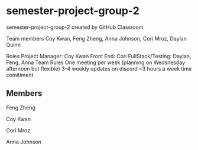 # semester-project-group-2
semester-project-group-2 created by GitHub Classroom

Team members
  Coy Kwan, Feng Zheng, Anna Johnson, Cori Mroz, Daylan Quinn
  
Roles
  Project Manager: Coy Kwan
  Front End: Cori 
  FullStack/Testing: Daylan, Feng, Anna
Team Rules
  One meeting per week (planning on Wedsnesday afternoon but flexible)
  3-4 weekly updates on discord 
  ~3 hours a week time comitiment
  
## Members

  Feng Zheng
  
  Coy Kwan
  
  Cori Mroz
  
  Anna Johnson

